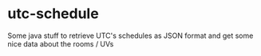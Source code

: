 utc-schedule
============

Some java stuff to retrieve UTC's schedules as JSON format and get some nice data about the rooms / UVs 
